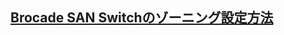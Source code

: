 ## [Brocade SAN Switchのゾーニング設定方法](http://xn--u9j0md1592aqmt715c.net/brocade-san-switch-zone-create/)
